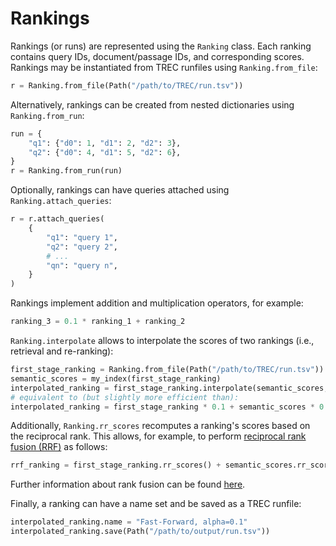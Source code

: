 # Rankings

Rankings (or runs) are represented using the `Ranking` class. Each ranking contains query IDs, document/passage IDs, and corresponding scores. Rankings may be instantiated from TREC runfiles using `Ranking.from_file`:

```python
r = Ranking.from_file(Path("/path/to/TREC/run.tsv"))
```

Alternatively, rankings can be created from nested dictionaries using `Ranking.from_run`:

```python
run = {
    "q1": {"d0": 1, "d1": 2, "d2": 3},
    "q2": {"d0": 4, "d1": 5, "d2": 6},
}
r = Ranking.from_run(run)
```

Optionally, rankings can have queries attached using `Ranking.attach_queries`:

```python
r = r.attach_queries(
    {
        "q1": "query 1",
        "q2": "query 2",
        # ...
        "qn": "query n",
    }
)
```

Rankings implement addition and multiplication operators, for example:

```python
ranking_3 = 0.1 * ranking_1 + ranking_2
```

`Ranking.interpolate` allows to interpolate the scores of two rankings (i.e., retrieval and re-ranking):

```python
first_stage_ranking = Ranking.from_file(Path("/path/to/TREC/run.tsv"))
semantic_scores = my_index(first_stage_ranking)
interpolated_ranking = first_stage_ranking.interpolate(semantic_scores, 0.1)
# equivalent to (but slightly more efficient than):
interpolated_ranking = first_stage_ranking * 0.1 + semantic_scores * 0.9
```

Additionally, `Ranking.rr_scores` recomputes a ranking's scores based on the reciprocal rank. This allows, for example, to perform [reciprocal rank fusion (RRF)](https://dl.acm.org/doi/10.1145/1571941.1572114) as follows:

```python
rrf_ranking = first_stage_ranking.rr_scores() + semantic_scores.rr_scores()
```

Further information about rank fusion can be found [here](https://dl.acm.org/doi/10.1145/3596512).

Finally, a ranking can have a name set and be saved as a TREC runfile:

```python
interpolated_ranking.name = "Fast-Forward, alpha=0.1"
interpolated_ranking.save(Path("/path/to/output/run.tsv"))
```
